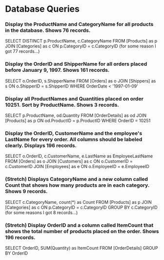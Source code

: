 # Database Queries

### Display the ProductName and CategoryName for all products in the database. Shows 76 records.

SELECT DISTINCT p.ProductName, c.CategoryName 
FROM [Products] as p
JOIN [Categories] as c
ON p.CategoryID = c.CategoryID
(for some reason I got 77 records...)

### Display the OrderID and ShipperName for all orders placed before January 9, 1997. Shows 161 records.

SELECT o.OrderID, s.ShipperName 
FROM [Orders] as o
JOIN [Shippers] as s
ON o.ShipperID = s.ShipperID
WHERE OrderDate < '1997-01-09'

### Display all ProductNames and Quantities placed on order 10251. Sort by ProductName. Shows 3 records.

SELECT p.ProductName, od.Quantity
FROM [OrderDetails] as od
JOIN [Products] as p
ON od.ProductID = p.ProductID
WHERE OrderID = 10251


### Display the OrderID, CustomerName and the employee's LastName for every order. All columns should be labeled clearly. Displays 196 records.

SELECT o.OrderID, c.CustomerName, e.LastName as EmployeeLastName 
FROM [Orders] as o
JOIN [Customers] as c
ON o.CustomerID = c.CustomerID
JOIN [Employees] as e
ON o.EmployeeID = e.EmployeeID 

### (Stretch)  Displays CategoryName and a new column called Count that shows how many products are in each category. Shows 9 records.
SELECT c.CategoryName, count(*) as Count
FROM [Products] as p
JOIN [Categories] as c
ON p.CategoryID = c.CategoryID
GROUP BY c.CategoryID
(for some reasons I got 8 records...)

### (Stretch) Display OrderID and a  column called ItemCount that shows the total number of products placed on the order. Shows 196 records. 
SELECT OrderID, SUM(Quantity) as ItemCount 
FROM [OrderDetails] 
GROUP BY OrderID